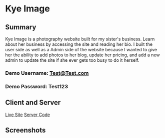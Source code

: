 # Kye Image

## Summary

Kye Image is a photography website built for my sister's business. Learn about her business by accessing the site and reading her bio. I built the user side as well as a Admin side of the website because I wanted to give her the ability to add photos to her blog, update her pricing, and add a new admin to update the site if she ever gets too busy to do it herself.

### Demo Username: Test@Test.com

### Demo Password: Test123

## Client and Server

[Live Site](https://rocky-sea-86985.herokuapp.com/)
[Server Code](https://github.com/CaseyVandyke/kye-image-server)

## Screenshots
